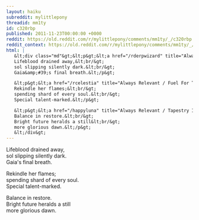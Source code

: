 ```yaml
---
layout: haiku
subreddit: mylittlepony
threadid: mm1ty
id: c320rbp
published: 2011-11-23T00:00:00 +0000
reddit: https://old.reddit.com/r/mylittlepony/comments/mm1ty/_/c320rbp
reddit_context: https://old.reddit.com/r/mylittlepony/comments/mm1ty/_/c320rbp?context=3
html: |
   &lt;div class="md"&gt;&lt;p&gt;&lt;a href="/rderpwizard" title="Always Relevant / Wither Without Companion / Paper-Bag Princess"&gt;&lt;/a&gt;
   Lifeblood drained away,&lt;br/&gt;
   sol slipping silently dark.&lt;br/&gt;
   Gaia&amp;#39;s final breath.&lt;/p&gt;

   &lt;p&gt;&lt;a href="/rcelestia" title="Always Relevant / Fuel For Tomorrow&amp;#39;s Day / Fire-Heart Princess"&gt;&lt;/a&gt; 
   Rekindle her flames;&lt;br/&gt;
   spending shard of every soul.&lt;br/&gt;
   Special talent-marked.&lt;/p&gt;

   &lt;p&gt;&lt;a href="/happyluna" title="Always Relevant / Tapestry In Reflection / Born-Tide Princess"&gt;&lt;/a&gt; 
   Balance in restore.&lt;br/&gt;
   Bright future heralds a still&lt;br/&gt;
   more glorious dawn.&lt;/p&gt;
   &lt;/div&gt;
---
```


[](/rderpwizard "Always Relevant / Wither Without Companion / Paper-Bag Princess")
Lifeblood drained away,  
sol slipping silently dark.  
Gaia's final breath.

[](/rcelestia "Always Relevant / Fuel For Tomorrow's Day / Fire-Heart Princess") 
Rekindle her flames;  
spending shard of every soul.  
Special talent-marked.

[](/happyluna "Always Relevant / Tapestry In Reflection / Born-Tide Princess") 
Balance in restore.  
Bright future heralds a still  
more glorious dawn.